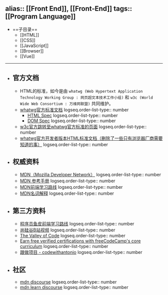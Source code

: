 alias::  [[Front End]], [[Front-End]]
tags:: [[Program Language]] 
---

- ==子目录==
	- [[HTML]]
	- [[CSS]]
	- [[JavaScript]]
	- [[Browser]]
	- [[Vue]]
- ---
- ## 官方文档
	- HTML的标准，如今是由 `whatwg (Web Hypertext Application Technology Working Group : 网页超文本技术工作小组)` 和 `w3c (World Wide Web Consortium : 万维网联盟)` 共同维护。
	- [whatwg官方标准文档](https://spec.whatwg.org/)
	  logseq.order-list-type:: number
		- [HTML Spec](https://html.spec.whatwg.org/multipage/ )
		  logseq.order-list-type:: number
		- [DOM Spec](https://dom.spec.whatwg.org/)
		  logseq.order-list-type:: number
	- [w3c官方跳转至whatwg官方标准的页面](https://www.w3.org/html/)
	  logseq.order-list-type:: number
	- [whatwg官方开发者版本HTML标准文档（删除了一些只有浏览器厂商需要知道的事）](https://html.spec.whatwg.org/dev/)
	  logseq.order-list-type:: number
- ## 权威资料
	- [MDN（Mozilla Developer Network）](https://developer.mozilla.org/en-US/)
	  logseq.order-list-type:: number
	- [MDN 参考手册](https://developer.mozilla.org/en-US/docs/Web)
	  logseq.order-list-type:: number
	- [MDN前端学习路线](https://developer.mozilla.org/en-US/docs/Learn/Front-end_web_developer)
	  logseq.order-list-type:: number
	- [MDN名词解释](https://developer.mozilla.org/en-US/docs/Glossary)
	  logseq.order-list-type:: number
- ## 第三方资料
	- [程序员鱼皮前端学习路线](https://mp.weixin.qq.com/s/HbzLEt6NOP9Is9F3GOnbUQ)
	  logseq.order-list-type:: number
	- [尚硅谷B站视频](https://www.bilibili.com/video/BV1XJ411X7Ud)
	  logseq.order-list-type:: number
	- [The Valley of Code](https://thevalleyofcode.com/#html-and-css)
	  logseq.order-list-type:: number
	- [Earn free verified certifications with freeCodeCamp's core curriculum](https://www.freecodecamp.org/learn/)
	  logseq.order-list-type:: number
	- [跟做项目 - codewithantonio](https://www.codewithantonio.com/)
	  logseq.order-list-type:: number
- ## 社区
	- [mdn discourse](https://discourse.mozilla.org/c/mdn/236)
	  logseq.order-list-type:: number
	- [mdn learn discourse](https://discourse.mozilla.org/c/mdn/learn/250)
	  logseq.order-list-type:: number